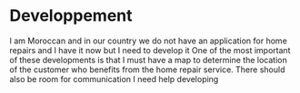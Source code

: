 # Developpement
I am Moroccan and in our country we do not have an application for home repairs and I have it now but I need to develop it One of the most important of these developments is that I must have a map to determine the location of the customer who benefits from the home repair service. There should also be room for communication I need help developing  
